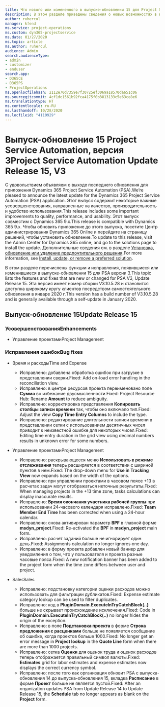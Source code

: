 ```yaml
---
title: Что нового или измененного в выпуске-обновлении 15 для Project Service Automation версии 3
description: В этом разделе приведены сведения о новых возможностях в выпуске-обновлении 15 для Project Service Automation версии 3.
author: ruhercul
manager: kfend
ms.service: project-operations
ms.custom: dyn365-projectservice
ms.date: 01/27/2020
ms.topic: article
ms.author: ruhercul
audience: Admin
search.audienceType:
- admin
- customizer
- enduser
search.app:
- D365CE
- D365PS
- ProjectOperations
ms.openlocfilehash: 2112e70d7359e7f30725ef3069a18570da651c06
ms.sourcegitcommit: 4cf1dc1561b92fca4175f0b3813133c5e63ce8e6
ms.translationtype: HT
ms.contentlocale: ru-RU
ms.lasthandoff: 10/28/2020
ms.locfileid: "4119929"
---
```

# <a name="project-service-automation-update-release-15-v3"></a><span data-ttu-id="ebf7b-103">Выпуск-обновление 15 Project Service Automation, версия 3</span><span class="sxs-lookup"><span data-stu-id="ebf7b-103">Project Service Automation Update Release 15, V3</span></span>

<span data-ttu-id="ebf7b-104">С удовольствием объявляем о выходе последнего обновления для приложения Dynamics 365 Project Service Automation (PSA).</span><span class="sxs-lookup"><span data-stu-id="ebf7b-104">We’re pleased to announce the latest update for the Dynamics 365 Project Service Automation (PSA) application.</span></span> <span data-ttu-id="ebf7b-105">Этот выпуск содержит некоторые важные усовершенствования, направленные на качество, производительность и удобство использования.</span><span class="sxs-lookup"><span data-stu-id="ebf7b-105">This release includes some important improvements to quality, performance, and usability.</span></span> <span data-ttu-id="ebf7b-106">Этот выпуск совместим с Dynamics 365 9.x.</span><span class="sxs-lookup"><span data-stu-id="ebf7b-106">This release is compatible with Dynamics 365 9.x.</span></span> <span data-ttu-id="ebf7b-107">Чтобы обновить приложение до этого выпуска, посетите Центр администрирования Dynamics 365 Online и перейдите на страницу решений, чтобы установить обновление.</span><span class="sxs-lookup"><span data-stu-id="ebf7b-107">To update to this release, visit the Admin Center for Dynamics 365 online, and go to the solutions page to install the update.</span></span> <span data-ttu-id="ebf7b-108">Дополнительные сведения см. в разделе [Установка, обновление или удаление предпочтительного решения](https://docs.microsoft.com/power-platform/admin/install-remove-preferred-solution).</span><span class="sxs-lookup"><span data-stu-id="ebf7b-108">For more information, see [Install, update, or remove a preferred solution](https://docs.microsoft.com/power-platform/admin/install-remove-preferred-solution).</span></span>

<span data-ttu-id="ebf7b-109">В этом разделе перечислены функции и исправления, появившиеся или изменившиеся в выпуске-обновлении 15 для PSA версии 3.</span><span class="sxs-lookup"><span data-stu-id="ebf7b-109">This topic lists the features and fixes that are new or changed for PSA V3, Update Release 15.</span></span> <span data-ttu-id="ebf7b-110">Эта версия имеет номер сборки V3.10.5.28 и становится доступна широкому кругу клиентов посредством самостоятельного обновления в январе 2020 г.</span><span class="sxs-lookup"><span data-stu-id="ebf7b-110">This version has a build number of V3.10.5.28 and is generally available through a self-update in January 2020.</span></span>

## <a name="update-release-15"></a><span data-ttu-id="ebf7b-111">Выпуск-обновление 15</span><span class="sxs-lookup"><span data-stu-id="ebf7b-111">Update Release 15</span></span> 

### <a name="enhancements"></a><span data-ttu-id="ebf7b-112">Усовершенствования</span><span class="sxs-lookup"><span data-stu-id="ebf7b-112">Enhancements</span></span>

- <span data-ttu-id="ebf7b-113">Управление проектами</span><span class="sxs-lookup"><span data-stu-id="ebf7b-113">Project Management</span></span>

### <a name="bug-fixes"></a><span data-ttu-id="ebf7b-114">Исправления ошибок</span><span class="sxs-lookup"><span data-stu-id="ebf7b-114">Bug fixes</span></span>

- <span data-ttu-id="ebf7b-115">Время и расходы</span><span class="sxs-lookup"><span data-stu-id="ebf7b-115">Time and Expense</span></span>

  - <span data-ttu-id="ebf7b-116">Исправлено: добавлена обработка ошибок при загрузке в представлении сверки.</span><span class="sxs-lookup"><span data-stu-id="ebf7b-116">Fixed: Add on-load error handling in the reconciliation view.</span></span>
  - <span data-ttu-id="ebf7b-117">Исправлено: в центре ресурсов проекта переименовано поле **Сумма** во избежание двусмысленности.</span><span class="sxs-lookup"><span data-stu-id="ebf7b-117">Fixed: Project Resource Hub: Rename **Amount** to reduce ambiguity.</span></span>
  - <span data-ttu-id="ebf7b-118">Исправлено: корректировка представления **Копировать столбцы записи времени** так, чтобы оно включало тип.</span><span class="sxs-lookup"><span data-stu-id="ebf7b-118">Fixed: Adjust the view **Copy Time Entry Columns** to include the type.</span></span>
  - <span data-ttu-id="ebf7b-119">Исправлено: редактирование длительности записи времени в представлении сетки с использованием десятичных чисел приводит к неизвестной ошибке для некоторых чисел.</span><span class="sxs-lookup"><span data-stu-id="ebf7b-119">Fixed: Editing time entry duration in the grid view using decimal numbers results in unknown error for some numbers.</span></span>

- <span data-ttu-id="ebf7b-120">Управление проектами</span><span class="sxs-lookup"><span data-stu-id="ebf7b-120">Project Management</span></span>

  - <span data-ttu-id="ebf7b-121">Исправлено: раскрывающееся меню **Использовать в режиме отслеживания** теперь расширяется в соответствии с шириной пунктов в нем.</span><span class="sxs-lookup"><span data-stu-id="ebf7b-121">Fixed: The drop-down menu for **Use in Tracking View** now expands based on the width of the options.</span></span>
  - <span data-ttu-id="ebf7b-122">Исправлено: при управлении проектами в часовом поясе +13 в расчетах задач могут отображаться неточные результаты.</span><span class="sxs-lookup"><span data-stu-id="ebf7b-122">Fixed: When managing projects in the +13 time zone, tasks calculations can display inaccurate results.</span></span>
  - <span data-ttu-id="ebf7b-123">Исправлено: **Время окончания участника рабочей группы** при использовании 24-часового календаря исправлено.</span><span class="sxs-lookup"><span data-stu-id="ebf7b-123">Fixed: **Team Member End Time** has been corrected when using a 24-hour calendar.</span></span>
  - <span data-ttu-id="ebf7b-124">Исправлено: снова активирован параметр **BPF** в главной форме **msdyn_project**.</span><span class="sxs-lookup"><span data-stu-id="ebf7b-124">Fixed: Re-activated the **BPF** in **msdyn_project** main form.</span></span>
  - <span data-ttu-id="ebf7b-125">Исправлено: расчет заданий больше не игнорирует один день.</span><span class="sxs-lookup"><span data-stu-id="ebf7b-125">Fixed: Assignments calculation no longer ignores one day.</span></span>
  - <span data-ttu-id="ebf7b-126">Исправлено: в форму проекта добавлен новый баннер для уведомления о том, что у пользователя и проекта разные часовые пояса.</span><span class="sxs-lookup"><span data-stu-id="ebf7b-126">Fixed: A new notification banner has been added to the project form when the time zone differs between user and project.</span></span>

- <span data-ttu-id="ebf7b-127">Sales</span><span class="sxs-lookup"><span data-stu-id="ebf7b-127">Sales</span></span>

  - <span data-ttu-id="ebf7b-128">Исправлено: подстановку категории оценки расходов можно использовать для фильтрации дубликатов.</span><span class="sxs-lookup"><span data-stu-id="ebf7b-128">Fixed: Expense estimate category lookup can be used to filter duplicates.</span></span>
  - <span data-ttu-id="ebf7b-129">Исправлено: код в **PluginDomain.ExecuteInTryCatchBlock(..)** больше не скрывает происхождение исключения.</span><span class="sxs-lookup"><span data-stu-id="ebf7b-129">Fixed: Code in **PluginDomain.ExecuteInTryCatchBlock(..)** no longer hides the origin of the exception.</span></span>
  - <span data-ttu-id="ebf7b-130">Исправлено: в поле **Подстановка проекта** в форме **Строка предложения с расценками** больше не появляется сообщение об ошибке, когда проектов больше 1000.</span><span class="sxs-lookup"><span data-stu-id="ebf7b-130">Fixed: No longer get an error message in **Project lookup** in the **Quote Line** form when there are more than 1000 projects.</span></span>
  - <span data-ttu-id="ebf7b-131">Исправлено: сетка **Оценки** для оценок труда и оценок расходов теперь отображается правильный символ валюты.</span><span class="sxs-lookup"><span data-stu-id="ebf7b-131">Fixed: **Estimates** grid for labor estimates and expense estimates now displays the correct currency symbol.</span></span>
  - <span data-ttu-id="ebf7b-132">Исправлено: после того как организация обновит PSA с выпуска-обновления 14 до выпуска-обновления 15, вкладка **Расписание** в форме **Проект** больше не является пустой.</span><span class="sxs-lookup"><span data-stu-id="ebf7b-132">Fixed: After an organization updates PSA from Update Release 14 to Update Release 15, the **Schedule** tab no longer appears as blank on the **Project** form.</span></span>
